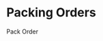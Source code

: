 # Packing Orders

Pack Order

<script src="../../scripts/requesttabs.js"></script>
<script src="../../scripts/responsetabs.js"></script>
<script src="../../scripts/copy.js"></script>